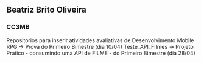 ## Beatriz Brito Oliveira
### CC3MB
Repositorios para inserir atividades avaliativas de Desenvolvimento Mobile
RPG -> Prova do Primeiro Bimestre (dia 10/04)
Teste_API_FIlmes -> Projeto Pratico - consumindo uma API de FILME - do Primeiro Bimestre (dia 28/04)
